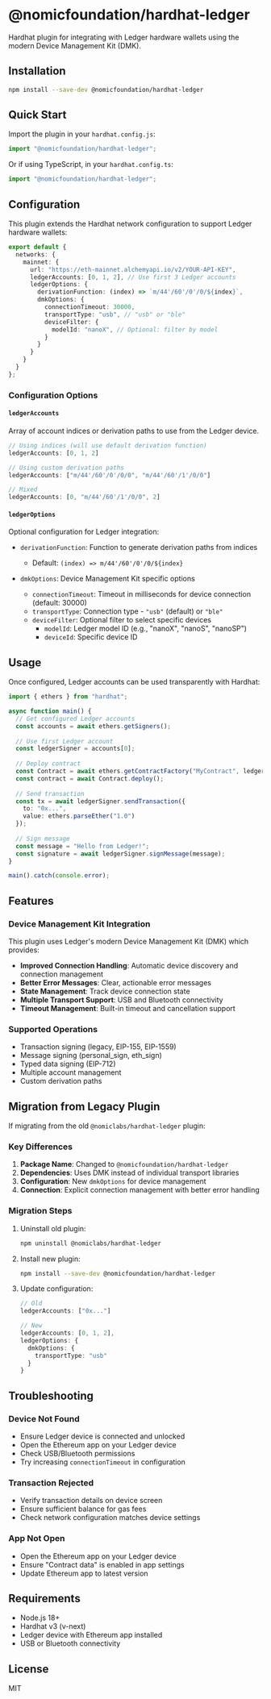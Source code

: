 # @nomicfoundation/hardhat-ledger

Hardhat plugin for integrating with Ledger hardware wallets using the modern Device Management Kit (DMK).

## Installation

```bash
npm install --save-dev @nomicfoundation/hardhat-ledger
```

## Quick Start

Import the plugin in your `hardhat.config.js`:

```javascript
import "@nomicfoundation/hardhat-ledger";
```

Or if using TypeScript, in your `hardhat.config.ts`:

```typescript
import "@nomicfoundation/hardhat-ledger";
```

## Configuration

This plugin extends the Hardhat network configuration to support Ledger hardware wallets:

```typescript
export default {
  networks: {
    mainnet: {
      url: "https://eth-mainnet.alchemyapi.io/v2/YOUR-API-KEY",
      ledgerAccounts: [0, 1, 2], // Use first 3 Ledger accounts
      ledgerOptions: {
        derivationFunction: (index) => `m/44'/60'/0'/0/${index}`,
        dmkOptions: {
          connectionTimeout: 30000,
          transportType: "usb", // "usb" or "ble"
          deviceFilter: {
            modelId: "nanoX", // Optional: filter by model
          }
        }
      }
    }
  }
};
```

### Configuration Options

#### `ledgerAccounts`

Array of account indices or derivation paths to use from the Ledger device.

```typescript
// Using indices (will use default derivation function)
ledgerAccounts: [0, 1, 2]

// Using custom derivation paths
ledgerAccounts: ["m/44'/60'/0'/0/0", "m/44'/60'/1'/0/0"]

// Mixed
ledgerAccounts: [0, "m/44'/60'/1'/0/0", 2]
```

#### `ledgerOptions`

Optional configuration for Ledger integration:

- `derivationFunction`: Function to generate derivation paths from indices
  - Default: `(index) => m/44'/60'/0'/0/${index}`
  
- `dmkOptions`: Device Management Kit specific options
  - `connectionTimeout`: Timeout in milliseconds for device connection (default: 30000)
  - `transportType`: Connection type - `"usb"` (default) or `"ble"`
  - `deviceFilter`: Optional filter to select specific devices
    - `modelId`: Ledger model ID (e.g., "nanoX", "nanoS", "nanoSP")
    - `deviceId`: Specific device ID

## Usage

Once configured, Ledger accounts can be used transparently with Hardhat:

```typescript
import { ethers } from "hardhat";

async function main() {
  // Get configured Ledger accounts
  const accounts = await ethers.getSigners();
  
  // Use first Ledger account
  const ledgerSigner = accounts[0];
  
  // Deploy contract
  const Contract = await ethers.getContractFactory("MyContract", ledgerSigner);
  const contract = await Contract.deploy();
  
  // Send transaction
  const tx = await ledgerSigner.sendTransaction({
    to: "0x...",
    value: ethers.parseEther("1.0")
  });
  
  // Sign message
  const message = "Hello from Ledger!";
  const signature = await ledgerSigner.signMessage(message);
}

main().catch(console.error);
```

## Features

### Device Management Kit Integration

This plugin uses Ledger's modern Device Management Kit (DMK) which provides:

- **Improved Connection Handling**: Automatic device discovery and connection management
- **Better Error Messages**: Clear, actionable error messages
- **State Management**: Track device connection state
- **Multiple Transport Support**: USB and Bluetooth connectivity
- **Timeout Management**: Built-in timeout and cancellation support

### Supported Operations

- Transaction signing (legacy, EIP-155, EIP-1559)
- Message signing (personal_sign, eth_sign)
- Typed data signing (EIP-712)
- Multiple account management
- Custom derivation paths

## Migration from Legacy Plugin

If migrating from the old `@nomiclabs/hardhat-ledger` plugin:

### Key Differences

1. **Package Name**: Changed to `@nomicfoundation/hardhat-ledger`
2. **Dependencies**: Uses DMK instead of individual transport libraries
3. **Configuration**: New `dmkOptions` for device management
4. **Connection**: Explicit connection management with better error handling

### Migration Steps

1. Uninstall old plugin:
   ```bash
   npm uninstall @nomiclabs/hardhat-ledger
   ```

2. Install new plugin:
   ```bash
   npm install --save-dev @nomicfoundation/hardhat-ledger
   ```

3. Update configuration:
   ```typescript
   // Old
   ledgerAccounts: ["0x..."]
   
   // New
   ledgerAccounts: [0, 1, 2],
   ledgerOptions: {
     dmkOptions: {
       transportType: "usb"
     }
   }
   ```

## Troubleshooting

### Device Not Found

- Ensure Ledger device is connected and unlocked
- Open the Ethereum app on your Ledger device
- Check USB/Bluetooth permissions
- Try increasing `connectionTimeout` in configuration

### Transaction Rejected

- Verify transaction details on device screen
- Ensure sufficient balance for gas fees
- Check network configuration matches device settings

### App Not Open

- Open the Ethereum app on your Ledger device
- Ensure "Contract data" is enabled in app settings
- Update Ethereum app to latest version

## Requirements

- Node.js 18+ 
- Hardhat v3 (v-next)
- Ledger device with Ethereum app installed
- USB or Bluetooth connectivity

## License

MIT